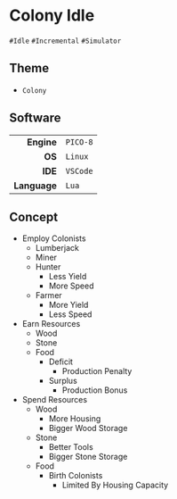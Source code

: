 # Colony Idle
`#Idle` `#Incremental` `#Simulator`
## Theme
- `Colony`
## Software
|||
|-:|:-|
|__Engine__|`PICO-8`|
|__OS__|`Linux`|
|__IDE__|`VSCode`|
|__Language__|`Lua`|
## Concept
- Employ Colonists
	- Lumberjack
	- Miner
	- Hunter
		- Less Yield
		- More Speed
	- Farmer
		- More Yield
		- Less Speed
- Earn Resources
	- Wood
	- Stone
	- Food
		- Deficit
			- Production Penalty
		- Surplus
			- Production Bonus
- Spend Resources
	- Wood
		- More Housing
		- Bigger Wood Storage
	- Stone
		- Better Tools
		- Bigger Stone Storage
	- Food
		- Birth Colonists
			- Limited By Housing Capacity